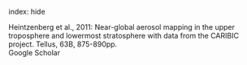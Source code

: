 index: hide

<div class="Citation">

  <div class="Citation-body">
    <div class="Citation-text">Heintzenberg et al., 2011: Near-global aerosol mapping in the upper troposphere and lowermost stratosphere with data from the CARIBIC project. <span class="Article-journal">Tellus, </span><span class="Article-volume">63B, </span>875-890pp.</div>
    <div class="Citation-links">
      <div class="CitationLink" data-href="https://scholar.google.com/scholar?q=Near-global+aerosol+mapping+in+the+upper+troposphere+and+lowermost+stratosphere+with+data+from+the+CARIBIC+project">
        <div class="CitationLink-icon CitationLink-Scholar"></div>
        <div class="CitationLink-text">Google Scholar</div>
      </div>
    </div>
  </div>
</div>


<div class="Citation-copy">

</div>
